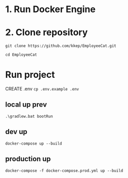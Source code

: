 # 1. Run Docker Engine
# 2. Clone repository
``
git clone https://github.com/kkep/EmployeeCat.git
``

``
cd EmployeeCat
``


# Run project
CREATE .env
``
cp .env.example .env
``

## local up prev
``
.\gradlew.bat bootRun
``

## dev up
``
docker-compose up --build
``

## production up
``
docker-compose -f docker-compose.prod.yml up --build
``

